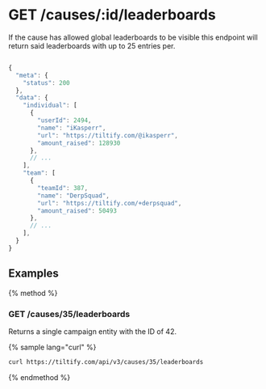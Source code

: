 # GET /causes/:id/leaderboards

If the cause has allowed global leaderboards to be visible this endpoint will
return said leaderboards with up to 25 entries per.

```js

{
  "meta": {
    "status": 200
  },
  "data": {
    "individual": [
      {
        "userId": 2494,
        "name": "iKasperr",
        "url": "https://tiltify.com/@ikasperr",
        "amount_raised": 128930
      },
      // ...
    ],
    "team": [
      {
        "teamId": 387,
        "name": "DerpSquad",
        "url": "https://tiltify.com/+derpsquad",
        "amount_raised": 50493
      },
      // ...
    ],
  }
}
```

## Examples

{% method %}
### GET /causes/35/leaderboards
Returns a single campaign entity with the ID of 42.

{% sample lang="curl" %}
```bash
curl https://tiltify.com/api/v3/causes/35/leaderboards
```

{% endmethod %}
